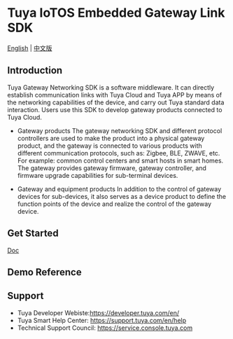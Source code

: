 # Tuya IoTOS Embedded Gateway Link SDK

[English](README.md) | [中文版](README_cn.md)

## Introduction
Tuya Gateway Networking SDK is a software middleware. It can directly establish communication links with Tuya Cloud and Tuya APP by means of the networking capabilities of the device, and carry out Tuya standard data interaction. Users use this SDK to develop gateway products connected to Tuya Cloud.
- Gateway products
    The gateway networking SDK and different protocol controllers are used to make the product into a physical gateway product, and the gateway is connected to various products with different communication protocols, such as: Zigbee, BLE, ZWAVE, etc. For example: common control centers and smart hosts in smart homes. The gateway provides gateway firmware, gateway controller, and firmware upgrade capabilities for sub-terminal devices.

- Gateway and equipment products
    In addition to the control of gateway devices for sub-devices, it also serves as a device product to define the function points of the device and realize the control of the gateway device.
## Get Started

[Doc](https://developer.tuya.com/en/docs/iot/smart-product-solution/product-solutiongateway/gateway-link-sdk-access-solution/tuya-gateway-link-sdk-development-manual?id=K9ducoah42rl2)

## Demo Reference


## Support
- Tuya Developer Webiste:https://developer.tuya.com/en/
- Tuya Smart Help Center: https://support.tuya.com/en/help
- Technical Support Council: https://service.console.tuya.com


